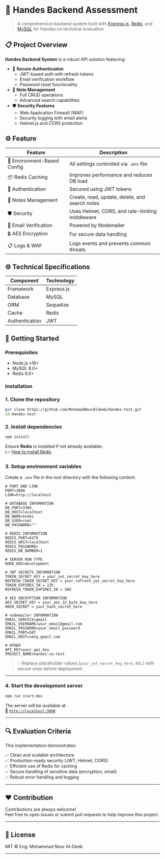 # 🚀 Handes Backend Assessment

> A comprehensive backend system built with [Express.js](https://expressjs.com/), [Redis](https://redis.io/), and [MySQL](https://www.mysql.com/) for Handes.co technical evaluation

## 📋 Project Overview

**Handes Backend System** is a robust API solution featuring:

- 🔐 **Secure Authentication**
  - JWT-based auth with refresh tokens
  - Email verification workflow
  - Password reset functionality
- 📝 **Note Management**
  - Full CRUD operations
  - Advanced search capabilities
- 🛡️ **Security Features**
  - Web Application Firewall (WAF)
  - Security logging with email alerts
  - Helmet.js and CORS protection

## ⚙️ Feature

| Feature                     | Description                                     |
| --------------------------- | ----------------------------------------------- |
| 🔐 Environment-Based Config | All settings controlled via `.env` file         |
| 📦 Redis Caching            | Improves performance and reduces DB load        |
| 👤 Authentication           | Secured using JWT tokens                        |
| 📝 Notes Management         | Create, read, update, delete, and search notes  |
| 🛡️ Security                 | Uses Helmet, CORS, and rate-limiting middleware |
| 📧 Email Verification       | Powered by Nodemailer                           |
| 🔒 AES Encryption           | For secure data handling                        |
| 📋 Logs & WAF               | Logs events and prevents common threats         |

## ⚙️ Technical Specifications

| Component      | Technology |
| -------------- | ---------- |
| Framework      | Express.js |
| Database       | MySQL      |
| ORM            | Sequelize  |
| Cache          | Redis      |
| Authentication | JWT        |

## 🚀 Getting Started

### Prerequisites

- Node.js v18+
- MySQL 8.0+
- Redis 6.0+

### Installation

### 1. Clone the repository

```bash
git clone https://github.com/MohamadNourAldeeb/Handes-test.git
cd Handes-test
```

### 2. Install dependencies

```bash
npm install
```

Ensure **Redis** is installed if not already available:  
👉 [How to install Redis](https://redis.io/download/)

### 3. Setup environment variables

Create a `.env` file in the root directory with the following content:

```env
# PORT AND LINK
PORT=3000
LINK=http://localhost

# DATABASE INFORMATION
DB_PORT=3306
DB_HOST=localhost
DB_NAME=hndes
DB_USER=root
DB_PASSWORD=""

# REDIS INFORMATION
REDIS_PORT=6379
REDIS_HOST=localhost
REDIS_PASSWORD=
REDIS_DB_NUMBER=1

# SERVER RUN TYPE
NODE_ENV=development

# JWT SECRETS INFORMATION
TOKEN_SECRET_KEY = your_jwt_secret_key_here
REFRESH_TOKEN_SECRET_KEY = your_refresh_jwt_secret_key_here
TOKEN_EXPIRES_IN = 12h
REFRESH_TOKEN_EXPIRES_IN = 30d

# AES ENCRYPTION INFORMATION
AES_SECRET_KEY = your_aes_32_byte_key_here
HASH_SECRET = your_hash_secret_here

# nodemailer INFORMATION
EMAIL_SERVICE=gmail
EMAIL_USERNAME=your_email@gmail.com
EMAIL_PASSWORD=your_email_password
EMAIL_PORT=587
EMAIL_HOST=smtp.gmail.com

# OTHER
API_KEY=your_api_key
PROJECT_NAME=handes-co-test
```

> 💡 Replace placeholder values (`your_jwt_secret_key_here`, etc.) with secure ones before deployment.

---

### 4. Start the development server

```bash
npm run start:dev
```

The server will be available at:  
🔗 [`http://localhost:3000`](http://localhost:3000)

---

## 🔍 Evaluation Criteria

This implementation demonstrates:

✅ Clean and scalable architecture  
✅ Production-ready security (JWT, Helmet, CORS)  
✅ Efficient use of Redis for caching  
✅ Secure handling of sensitive data (encryption, email)  
✅ Robust error handling and logging

---

## ❤️ Contribution

Contributions are always welcome!  
Feel free to open issues or submit pull requests to help improve this project.

---

## 📄 License

MIT © Eng: Mohammad Noor Al-Deeb

---

